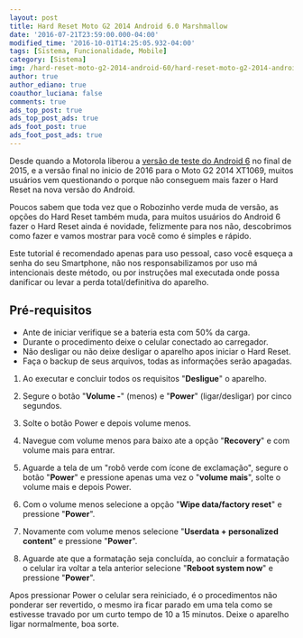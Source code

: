 ```yaml
---
layout: post
title: Hard Reset Moto G2 2014 Android 6.0 Marshmallow
date: '2016-07-21T23:59:00.000-04:00'
modified_time: '2016-10-01T14:25:05.932-04:00'
tags: [Sistema, Funcionalidade, Mobile]
category: [Sistema]
img: /hard-reset-moto-g2-2014-android-60/hard-reset-moto-g2-2014-android-60.jpg
author: true
author_ediano: true
coauthor_luciana: false
comments: true
ads_top_post: true
ads_top_post_ads: true
ads_foot_post: true
ads_foot_post_ads: true
---
```


Desde quando a Motorola liberou a <a href="http://www.insideblock.com/post/moto-g2-2014-ganha-atualizacao-para-o.html" target="_blank">versão de teste do Android 6</a> no final de 2015, e a versão final no inicio de 2016 para o Moto G2 2014 XT1069, muitos usuários vem questionando o porque não conseguem mais fazer o Hard Reset na nova versão do Android.

Poucos sabem que toda vez que o Robozinho verde muda de versão, as opções do Hard Reset também muda, para muitos usuários do Android 6 fazer o Hard Reset ainda é novidade, felizmente para nos não, descobrimos como fazer e vamos mostrar para você como é simples e rápido.

Este tutorial é recomendado apenas para uso pessoal, caso você esqueça a senha do seu Smartphone, não nos responsabilizamos por uso má intencionais deste método, ou por instruções mal executada onde possa danificar ou levar a perda total/definitiva do aparelho.

## Pré-requisitos
* Ante de iniciar verifique se a bateria esta com 50% da carga.
* Durante o procedimento deixe o celular conectado ao carregador.
* Não desligar ou não deixe desligar o aparelho apos iniciar o Hard Reset.
* Faça o backup de seus arquivos, todas as informações serão apagadas.

1. Ao executar e concluir todos os requisitos "**Desligue**" o aparelho.

2. Segure o botão "**Volume -**" (menos) e "**Power**" (ligar/desligar) por cinco segundos.

3. Solte o botão Power e depois volume menos.

4. Navegue com volume menos para baixo ate a opção "**Recovery**" e com volume mais para entrar.

5. Aguarde a tela de um "robô verde com ícone de exclamação", segure o botão "**Power**" e pressione apenas uma vez o "**volume mais**", solte o volume mais e depois Power.

6. Com o volume menos selecione a opção "**Wipe data/factory reset**" e pressione "**Power**".

7. Novamente com volume menos selecione "**Userdata + personalized content**" e pressione "**Power**".

8. Aguarde ate que a formatação seja concluída, ao concluir a formatação o celular ira voltar a tela anterior selecione "**Reboot system now**" e pressione "**Power**".

Apos pressionar Power o celular sera reiniciado, é o procedimentos não ponderar ser revertido, o mesmo ira ficar parado em uma tela como se estivesse travado por um curto tempo de 10 a 15 minutos. Deixe o aparelho ligar normalmente, boa sorte.